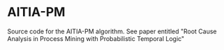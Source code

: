 # AITIA-PM
Source code for the AITIA-PM algorithm. See paper entitled "Root Cause Analysis in Process Mining with Probabilistic Temporal Logic"
